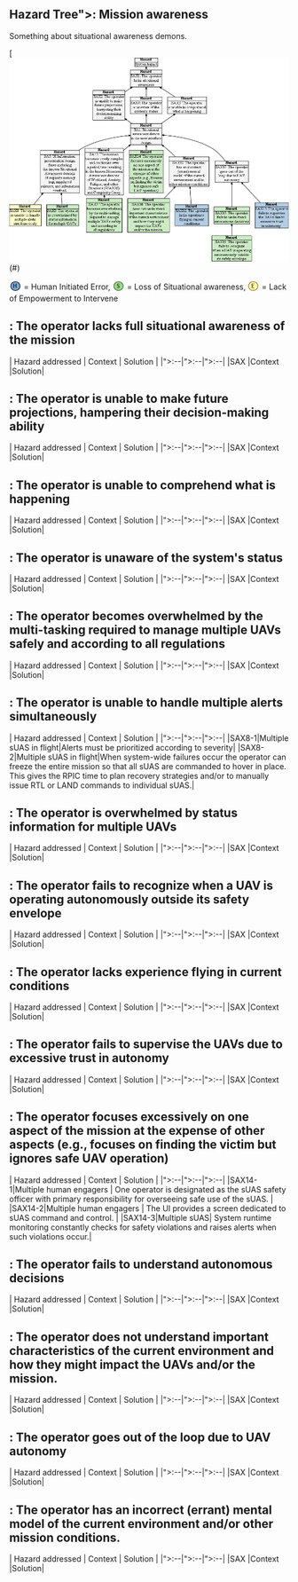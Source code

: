 ## Hazard Tree">: Mission awareness

Something about situational awareness demons.

[![](figures/situationalawareness.png)(#)

<sub>![](icons/h-icon.PNG)</sub> = Human Initiated Error, <sub>![](icons/s-icon.PNG)</sub> = Loss of Situational awareness, <sub>![](icons/e-icon.PNG)</sub> = Lack of Empowerment to Intervene


## <a name="SAX1">: The operator lacks full situational awareness of the mission

| Hazard addressed | Context | Solution |
|">:--|">:--|">:--|
|SAX |Context |Solution|

## <a name="SAX2">: The operator is unable to make future projections, hampering their decision-making ability

| Hazard addressed | Context | Solution |
|">:--|">:--|">:--|
|SAX |Context |Solution|

## <a name="SAX3">: The operator is unable to comprehend what is happening

| Hazard addressed | Context | Solution |
|">:--|">:--|">:--|
|SAX |Context |Solution|

## <a name="SAX4">: The operator is unaware of the system's status

| Hazard addressed | Context | Solution |
|">:--|">:--|">:--|
|SAX |Context |Solution|

## <a name="SAX7">: The operator becomes overwhelmed by the multi-tasking required to manage multiple UAVs safely and according to all regulations

| Hazard addressed | Context | Solution |
|">:--|">:--|">:--|
|SAX |Context |Solution|

## <a name="SAX8">: The operator is unable to handle multiple alerts simultaneously

| Hazard addressed | Context | Solution |
|">:--|">:--|">:--|
|SAX8-1|Multiple sUAS in flight|Alerts must be prioritized according to severity|
|SAX8-2|Multiple sUAS in flight|When system-wide failures occur the operator can freeze the entire mission so that all sUAS are commanded to hover in place. This gives the RPIC time to plan recovery strategies and/or to manually issue RTL or LAND commands to individual sUAS.|


## <a name="SAX9">: The operator is overwhelmed by status information for multiple UAVs

| Hazard addressed | Context | Solution |
|">:--|">:--|">:--|
|SAX |Context |Solution|

## <a name="SAX11">: The operator fails to recognize when a UAV is operating autonomously outside its safety envelope

| Hazard addressed | Context | Solution |
|">:--|">:--|">:--|
|SAX |Context |Solution|

## <a name="SAX12">: The operator lacks experience flying in current conditions

| Hazard addressed | Context | Solution |
|">:--|">:--|">:--|
|SAX |Context |Solution|

## <a name="SAX13">: The operator fails to supervise the UAVs due to excessive trust in autonomy  

| Hazard addressed | Context | Solution |
|">:--|">:--|">:--|
|SAX |Context |Solution|

## <a name="SAX14">: The operator focuses excessively on one aspect of the mission at the expense of other aspects (e.g., focuses on finding the victim but ignores safe UAV operation)

| Hazard addressed | Context | Solution |
|">:--|">:--|">:--|
|SAX14-1|Multiple human engagers | One operator is designated as the sUAS safety officer with primary responsibility for overseeing safe use of the sUAS. |
|SAX14-2|Multiple human engagers | The UI provides a screen dedicated to sUAS command and control. |
|SAX14-3|Multiple sUAS| System runtime monitoring constantly checks for safety violations and raises alerts when such violations occur.|

## <a name="SAX15">: The operator fails to understand autonomous decisions

| Hazard addressed | Context | Solution |
|">:--|">:--|">:--|
|SAX |Context |Solution|

## <a name="SAX16">: The operator does not understand important characteristics of the current environment and how they might impact the UAVs and/or the mission.

| Hazard addressed | Context | Solution |
|">:--|">:--|">:--|
|SAX |Context |Solution|

## <a name="SAX17">: The operator goes out of the loop due to UAV autonomy

| Hazard addressed | Context | Solution |
|">:--|">:--|">:--|
|SAX |Context |Solution|

## <a name="SAX18">: The operator has an incorrect (errant) mental model of the current environment and/or other mission conditions.

| Hazard addressed | Context | Solution |
|">:--|">:--|">:--|
|SAX |Context |Solution|






